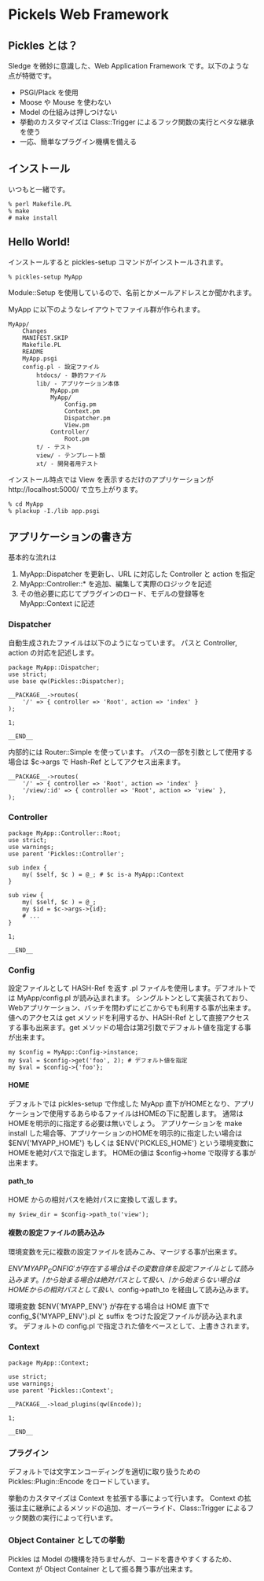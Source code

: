 
# Pickels Web Framework

## Pickles とは？

Sledge を微妙に意識した、Web Application Framework です。以下のような点が特徴です。

* PSGI/Plack を使用
* Moose や Mouse を使わない
* Model の仕組みは押しつけない
* 挙動のカスタマイズは Class::Trigger によるフック関数の実行とベタな継承を使う
* 一応、簡単なプラグイン機構を備える

## インストール ##

いつもと一緒です。

    % perl Makefile.PL
    % make
    # make install

## Hello World! ##

インストールすると pickles-setup コマンドがインストールされます。

    % pickles-setup MyApp

Module::Setup を使用しているので、名前とかメールアドレスとか聞かれます。

MyApp に以下のようなレイアウトでファイル群が作られます。

    MyApp/
        Changes
        MANIFEST.SKIP
        Makefile.PL
        README
        MyApp.psgi 
        config.pl - 設定ファイル
            htdocs/ - 静的ファイル
            lib/ - アプリケーション本体
                MyApp.pm 
                MyApp/
                    Config.pm
                    Context.pm
                    Dispatcher.pm
                    View.pm
                Controller/
                    Root.pm
            t/ - テスト
            view/ - テンプレート類
            xt/ - 開発者用テスト


インストール時点では View を表示するだけのアプリケーションが http://localhost:5000/ で立ち上がります。

    % cd MyApp
    % plackup -I./lib app.psgi

## アプリケーションの書き方 ##

基本的な流れは

1. MyApp::Dispatcher を更新し、URL に対応した Controller と action を指定
2. MyApp::Controller::* を追加、編集して実際のロジックを記述
3. その他必要に応じてプラグインのロード、モデルの登録等を MyApp::Context に記述

### Dispatcher ###

自動生成されたファイルは以下のようになっています。
パスと Controller, action の対応を記述します。

    package MyApp::Dispatcher;
    use strict;
    use base qw(Pickles::Dispatcher);
    
    __PACKAGE__->routes(
        '/' => { controller => 'Root', action => 'index' } 
    );
 
    1;
    
    __END__

内部的には Router::Simple を使っています。
パスの一部を引数として使用する場合は $c->args で Hash-Ref としてアクセス出来ます。

    __PACKAGE__->routes(
        '/' => { controller => 'Root', action => 'index' } 
        '/view/:id' => { controller => 'Root', action => 'view' },
    );

### Controller ###

    package MyApp::Controller::Root;
    use strict;
    use warnings;
    use parent 'Pickles::Controller';
    
    sub index {
        my( $self, $c ) = @_; # $c is-a MyApp::Context
    }
    
    sub view {
        my( $self, $c ) = @_;
        my $id = $c->args->{id};
        # ...
    }
     
    1;
    
    __END__

### Config ###

設定ファイルとして HASH-Ref を返す .pl ファイルを使用します。デフオルトでは MyApp/config.pl が読み込まれます。
シングルトンとして実装されており、Webアプリケーション、バッチを問わずにどこからでも利用する事が出来ます。
値へのアクセスは get メソッドを利用するか、HASH-Ref として直接アクセスする事も出来ます。get メソッドの場合は第2引数でデフォルト値を指定する事が出来ます。

    my $config = MyApp::Config->instance;
    my $val = $config->get('foo', 2); # デフォルト値を指定
    my $val = $config->{'foo'};

#### HOME ####

デフォルトでは pickles-setup で作成した MyApp 直下がHOMEとなり、アプリケーションで使用するあらゆるファイルはHOMEの下に配置します。
通常はHOMEを明示的に指定する必要は無いでしょう。
アプリケーションを make install した場合等、アプリケーションのHOMEを明示的に指定したい場合は $ENV{'MYAPP_HOME'} もしくは $ENV{'PICKLES_HOME'} という環境変数に HOMEを絶対パスで指定します。
HOMEの値は $config->home で取得する事が出来ます。

#### path_to ####

HOME からの相対パスを絶対パスに変換して返します。

    my $view_dir = $config->path_to('view');

#### 複数の設定ファイルの読み込み

環境変数を元に複数の設定ファイルを読みこみ、マージする事が出来ます。

$ENV{'MYAPP_CONFIG'} が存在する場合はその変数自体を設定ファイルとして読み込みます。
/ から始まる場合は絶対パスとして扱い、/ から始まらない場合は HOMEからの相対パスとして扱い、$config->path_to を経由して読み込みます。

環境変数 $ENV{'MYAPP_ENV'} が存在する場合は HOME 直下で config_${'MYAPP_ENV'}.pl と suffix をつけた設定ファイルが読み込まれます。
デフォルトの config.pl で指定された値をベースとして、上書きされます。

### Context ###

    package MyApp::Context;
     
    use strict;
    use warnings;
    use parent 'Pickles::Context';
     
    __PACKAGE__->load_plugins(qw(Encode));
    
    1;
    
    __END__

### プラグイン ###

デフォルトでは文字エンコーディングを適切に取り扱うための Pickles::Plugin::Encode をロードしています。



挙動のカスタマイズは Context を拡張する事によって行います。
Context の拡張は主に継承によるメソッドの追加、オーバーライド、Class::Trigger によるフック関数の実行によって行います。

### Object Container としての挙動 ###

Pickles は Model の機構を持ちませんが、コードを書きやすくするため、Context が Object Container として振る舞う事が出来ます。






